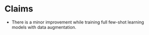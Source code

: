 # Claims

- There is a minor improvement while training full few-shot learning models with data augmentation.
